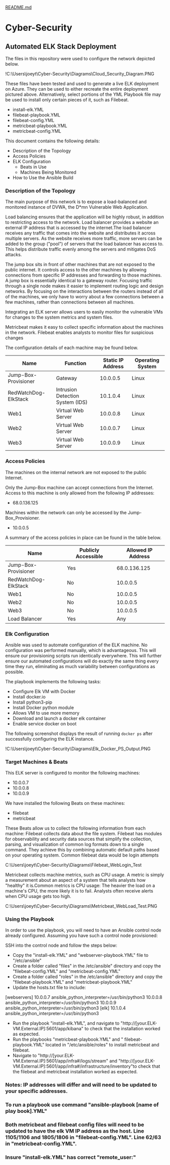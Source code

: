 [README.md](https://github.com/DooBeDi/Cyber-Security/files/7141437/README.md)

# Cyber-Security
## Automated ELK Stack Deployment

The files in this repository were used to configure the network depicted below.

!C:\Users\joeyt\Cyber-Security\Diagrams\Cloud_Security_Diagram.PNG

These files have been tested and used to generate a live ELK deployment on Azure. They can be used to either recreate the entire deployment pictured above. Alternatively, select portions of the YML Playbook file may be used to install only certain pieces of it, such as Filebeat.

  - install-elk.YML
  - filebeat-playbook.YML
  - filebeat-config.YML
  - metricbeat-playbook.YML
  - metricbeat-config.YML

This document contains the following details:
- Description of the Topology
- Access Policies
- ELK Configuration
  - Beats in Use
  - Machines Being Monitored
- How to Use the Ansible Build


### Description of the Topology

The main purpose of this network is to expose a load-balanced and monitored instance of DVWA, the D*mn Vulnerable Web Application.

Load balancing ensures that the application will be highly robust, in addition to restricting access to the network. Load balancer provides a website an external IP address that is accessed by the internet.The load balancer receives any traffic that comes into the website and distributes it across multiple servers. As the website receives more traffic, more servers can be added to the group ("pool") of servers that the load balancer has access to. This helps distribute traffic evenly among the servers and mitigates DoS attacks.

The jump box sits in front of other machines that are not exposed to the public internet. It controls access to the other machines by allowing connections from specific IP addresses and forwarding to those machines. A jump box is essentially identical to a gateway router. Focusing traffic through a single node makes it easier to implement routing logic and design networks. By focusing on the interactions between the routers instead of all of the machines, we only have to worry about a few connections between a few machines, rather than connections between all machines.

Integrating an ELK server allows users to easily monitor the vulnerable VMs for changes to the system metrics and system files.

Metricbeat makes it easy to collect specific information about the machines in the network. Filebeat enables analysts to monitor files for suspicious changes

The configuration details of each machine may be found below.

| Name                 | Function                         | Static IP Address | Operating System |
|----------------------|----------------------------------|-------------------|------------------|
| Jump-Box-Provisioner | Gateway                          | 10.0.0.5          | Linux            |
| RedWatchDog-ElkStack | Intrusion Detection System (IDS) | 10.1.0.4          | Linux            |
| Web1                 | Virtual Web Server               | 10.0.0.8          | Linux            |
| Web2                 | Virtual Web Server               | 10.0.0.7          | Linux            |
| Web3                 | Virtual Web Server               | 10.0.0.9          | Linux            |

### Access Policies

The machines on the internal network are not exposed to the public Internet. 

Only the Jump-Box machine can accept connections from the Internet. Access to this machine is only allowed from the following IP addresses:
- 68.0.136.125

Machines within the network can only be accessed by the Jump-Box_Provisioner.
- 10.0.0.5

A summary of the access policies in place can be found in the table below.

| Name                 | Publicly Accessible | Allowed IP Address |
|----------------------|---------------------|--------------------|
| Jump-Box-Provisioner | Yes                 | 68.0.136.125       |
| RedWatchDog-ElkStack | No                  | 10.0.0.5           |
| Web1                 | No                  | 10.0.0.5           |
| Web2                 | No                  | 10.0.0.5           |
| Web3                 | No                  | 10.0.0.5           |
| Load Balancer        | Yes                 | Any                |

### Elk Configuration

Ansible was used to automate configuration of the ELK machine. No configuration was performed manually, which is advantageous. This will ensure our provisioning scripts run identically everywhere. This will further ensure our automated configurations will do exactly the same thing every time they run, eliminating as much variability between configurations as possible.

The playbook implements the following tasks:
- Configure Elk VM with Docker
- Install docker.io
- Install python3-pip
- Install Docker python module
- Allows VM to use more memory
- Download and launch a docker elk container
- Enable service docker on boot

The following screenshot displays the result of running `docker ps` after successfully configuring the ELK instance.

!C:\Users\joeyt\Cyber-Security\Diagrams\Elk_Docker_PS_Output.PNG

### Target Machines & Beats
This ELK server is configured to monitor the following machines:
- 10.0.0.7
- 10.0.0.8
- 10.0.0.9

We have installed the following Beats on these machines:
- filebeat
- metricbeat

These Beats allow us to collect the following information from each machine:
Filebeat collects data about the file system. Filebeat has modules for observability and security data sources that simplify the collection, parsing, and visualization of common log formats down to a single command. They achieve this by combining automatic default paths based on your operating system. Common filebeat data would be login attempts

C:\Users\joeyt\Cyber-Security\Diagrams\Filebeat_WebLogin_Test

Metricbeat collects machine metrics, such as CPU usage. A metric is simply a measurement about an aspect of a system that tells analysts how "healthy" it is.Common metrics is CPU usage: The heavier the load on a machine's CPU, the more likely it is to fail. Analysts often receive alerts when CPU usage gets too high.

C:\Users\joeyt\Cyber-Security\Diagrams\Metricbeat_WebLoad_Test.PNG

### Using the Playbook
In order to use the playbook, you will need to have an Ansible control node already configured. Assuming you have such a control node provisioned: 

SSH into the control node and follow the steps below:
- Copy the "install-elk.YML" and "webserver-playbook.YML" file to "/etc/ansible"
- Create a folder called "files" in the /etc/ansible" directory and copy the "filebeat-config.YML" and "metricbeat-config.YML"
- Create a folder called "roles" in the /etc/ansible" directory and copy the "filebeat-playbook.YML" and "metricbeat-playbook.YML"
- Update the hosts.txt file to include:

[webservers]                                                                            10.0.0.7 ansible_python_interpreter=/usr/bin/python3
10.0.0.8 ansible_python_interpreter=/usr/bin/python3
10.0.0.9 ansible_python_interpreter=/usr/bin/python3                                         [elk]                                                                                        10.1.0.4 ansible_python_interpreter=/usr/bin/python3

- Run the playbook "install-elk.YML", and navigate to "http://[your.ELK-VM.External.IP]:5601/app/kibana" to check that the installation worked as expected.
- Run the playbooks "metricbeat-playbook.YML" and " filebeat-playbook.YML" located in "/etc/ansible/roles" to install metricbeat and filebeat.
- Navigate to "http://[your.ELK-VM.External.IP]:5601/app/infra#/logs/stream" and "http://[your.ELK-VM.External.IP]:5601/app/infra#/infrastructure/inventory"to check that the filebeat and metricbeat installation worked as expected.

### Notes: IP addresses will differ and will need to be updated to your specific addresses.
###       To run a playbook use command "ansible-playbook [name of play book].YML"
###       Both metricbeat and filebeat config files will need to be updated to have the elk VM IP address as the host. Line 1105/1106 and 1805/1806 in "filebeat-config.YML". Line 62/63 in "metricbeat-config.YML". 
###       Insure "install-elk.YML" has correct "remote_user:"
       
